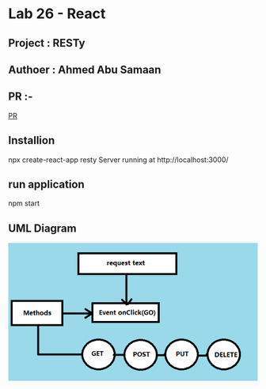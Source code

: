 # Lab 26 - React

## Project : RESTy

## Authoer : Ahmed Abu Samaan
## PR :-
[PR](https://github.com/AhmedAbuSamaan-401-advanced-javascript/resty/pull/3)

## Installion

npx create-react-app resty
Server running at http://localhost:3000/

## run application

npm start

## UML Diagram
![UML](./assest/UML26.png)


